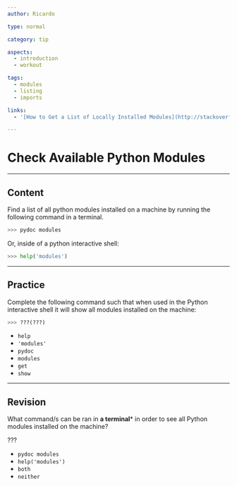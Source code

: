```yaml
---
author: Ricardo

type: normal

category: tip

aspects:
  - introduction
  - workout

tags:
  - modules
  - listing
  - imports

links:
  - '[How to Get a List of Locally Installed Modules](http://stackoverflow.com/questions/739993/how-can-i-get-a-list-of-locally-installed-python-modules){website}'

---
```


# Check Available Python Modules

---
## Content

Find a list of all python modules installed on a machine by running the following command in a terminal.

```py
>>> pydoc modules
```

Or, inside of a python interactive shell:

```python
>>> help('modules')
```

---
## Practice

Complete the following command such that when used in the Python interactive shell it will show all modules installed on the machine:
```py
>>> ???(???)
```


* `help`
* `'modules'`
* `pydoc`
* `modules`
* `get`
* `show`

---
## Revision

What command/s can be ran in **a terminal*** in order to see all Python modules installed on the machine?

???


* `pydoc modules`
* `help('modules')`
* `both`
* `neither`
